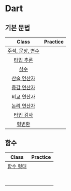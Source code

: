 # Dart

## 기본 문법



| Class | Practice |
| :---: | :------: |
| [주석, 문장, 변수](./Default/DartDefault.md) |  |
| [타입 추론](./Default/Type_Inference.md) |          |
| [상수](./Default/final,const.md)      |          |
| [산술 연산자](./Default/Arithmetic_Operators.md)      |          |
| [증감 연산자](./Default/Increment_Operator.md)      |          |
| [비교 연산자](./Default/Comparison_Operator.md)      |          |
| [논리 연산자](./Default/Logical_Operator.md)      |          |
| [타입 검사](./Default/Type_Inspection.md)      |          |
| [형변환](./Default/Casting.md)      |          |



## 함수



|              Class              | Practice |
| :-----------------------------: | :------: |
| [함수 형태](./Function/Form.md) |          |
|                                 |          |
|                                 |          |
|                                 |          |
|                                 |          |
|                                 |          |
|                                 |          |
|                                 |          |
|                                 |          |

